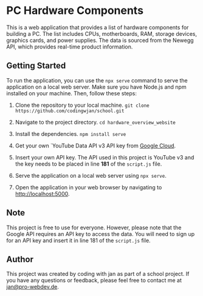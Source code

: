 # PC Hardware Components

This is a web application that provides a list of hardware components for building a PC. The list includes CPUs, motherboards, RAM, storage devices, graphics cards, and power supplies. The data is sourced from the Newegg API, which provides real-time product information.

## Getting Started

To run the application, you can use the `npx serve` command to serve the application on a local web server. Make sure you have Node.js and npm installed on your machine. Then, follow these steps:

1. Clone the repository to your local machine.
`git clone https://github.com/codingwjan/school.git`


2. Navigate to the project directory.
`cd hardware_overview_website`


3. Install the dependencies.
`npm install serve`

   
4. Get your own `YouTube Data API v3 API key from [Google Cloud](https://console.cloud.google.com/marketplace/product/google/youtube.googleapis.com?q=search&referrer=search&project=independent-bay-340717).

5. Insert your own API key. The API used in this project is YouTube v3 and the key needs to be placed in line **181** of the `script.js` file.


6. Serve the application on a local web server using `npx serve`.


7. Open the application in your web browser by navigating to [http://localhost:5000](http://localhost:5000).

## Note

This project is free to use for everyone. However, please note that the Google API requires an API key to access the data. You will need to sign up for an API key and insert it in line 181 of the `script.js` file.

## Author

This project was created by coding with jan as part of a school project. If you have any questions or feedback, please feel free to contact me at [jan@pro-webdev.de](mailto:jan@pro-webdev.de).
